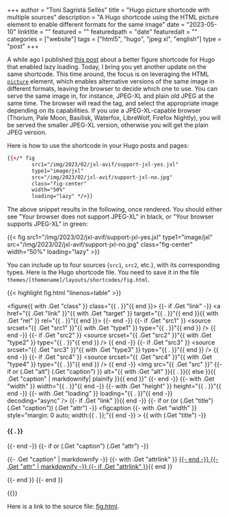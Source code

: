 +++
author = "Toni Sagristà Sellés"
title = "Hugo picture shortcode with multiple sources"
description = "A Hugo shortcode using the HTML picture element to enable different formats for the same image"
date = "2023-05-10"
linktitle = ""
featured = ""
featuredpath = "date"
featuredalt = ""
categories = ["website"]
tags = ["html5", "hugo", "jpeg xl", "english"]
type = "post"
+++

A while ago I published [this post](/blog/2021/lazy-image-load-hugo) about a better figure shortcode for Hugo that enabled lazy loading. Today, I bring you yet another update on the same shortcode. This time around, the focus is on leveraging the HTML [`picture`](https://developer.mozilla.org/en-US/docs/Web/HTML/Element/picture) element, which enables alternative versions of the same image in different formats, leaving the browser to decide which one to use. You can serve the same image in, for instance, JPEG-XL and plain old JPEG at the same time. The browser will read the tag, and select the appropriate image depending on its capabilities. If you use a JPEG-XL-capable browser (Thorium, Pale Moon, Basilisk, Waterfox, LibreWolf, Firefox Nightly), you will be served the smaller JPEG-XL version, otherwise you will get the plain JPEG version.

Here is how to use the shortcode in your Hugo posts and pages:

```html
{{</* fig 
        src1="/img/2023/02/jxl-avif/support-jxl-yes.jxl"
        type1="image/jxl" 
        src="/img/2023/02/jxl-avif/support-jxl-no.jpg" 
        class="fig-center" 
        width="50%" 
        loading="lazy" */>}}
```

The above snippet results in the following, once rendered. You should either see "Your browser does not support JPEG-XL" in black, or "Your browser supports JPEG-XL" in green:

{{< fig src1="/img/2023/02/jxl-avif/support-jxl-yes.jxl" type1="image/jxl" src="/img/2023/02/jxl-avif/support-jxl-no.jpg" class="fig-center" width="50%" loading="lazy" >}}

You can include up to four sources (``src1``, ``src2``, etc.), with its corresponding types. Here is the Hugo shortcode file. You need to save it in the file ``themes/[themename]/layouts/shortcodes/fig.html``.

{{< highlight fig.html "linenos=table" >}}
<!-- 
    Same as Hugo's base 'figure' shortcode with the image loading attribute.
    This enables lazy loading of images. Additionally, this uses the 'picture'
    tag to enable multiple versions of the same image with different formats.
    The browser selects the image with the first supported format.

    Attributes:
    - src      - path to default source image
    - width    - width img attribute
    - height   - height img attribute
    - loading  - loading img attribute
    - title    - description/caption
    - src1     - alternative source (1)
    - type1    - type of src1
    - src2     - alternative source (2)
    - type2    - type of src2
    - src3     - alternative source (3)
    - type3    - type of src3
    - src4     - alternative source (4)
    - type4    - type of src4
-->
<figure{{ with .Get "class" }} class="{{ . }}"{{ end }}>
    {{- if .Get "link" -}}
        <a href="{{ .Get "link" }}"{{ with .Get "target" }} target="{{ . }}"{{ end }}{{ with .Get "rel" }} rel="{{ . }}"{{ end }}>
    {{- end -}}
    <picture>
      {{- if .Get "src1" }}
      <source srcset="{{ .Get "src1" }}"{{ with .Get "type1" }} type="{{ . }}"{{ end }} />
      {{ end -}}
      {{- if .Get "src2" }}
      <source srcset="{{ .Get "src2" }}"{{ with .Get "type2" }} type="{{ . }}"{{ end }} />
      {{ end -}}
      {{- if .Get "src3" }}
      <source srcset="{{ .Get "src3" }}"{{ with .Get "type3" }} type="{{ . }}"{{ end }} />
      {{ end -}}
      {{- if .Get "src4" }}
      <source srcset="{{ .Get "src4" }}"{{ with .Get "type4" }} type="{{ . }}"{{ end }} />
      {{ end -}}
      <img src="{{ .Get "src" }}"
         {{- if or (.Get "alt") (.Get "caption") }}
         alt="{{ with .Get "alt" }}{{ . }}{{ else }}{{ .Get "caption" | markdownify| plainify }}{{ end }}"
         {{- end -}}
         {{- with .Get "width" }} width="{{ . }}"{{ end -}}
         {{- with .Get "height" }} height="{{ . }}"{{ end -}}
         {{- with .Get "loading" }} loading="{{ . }}"{{ end -}}
         decoding="async" />
    </picture>
    {{- if .Get "link" }}</a>{{ end -}}
    {{- if or (or (.Get "title") (.Get "caption")) (.Get "attr") -}}
        <figcaption
         {{- with .Get "width" }} style="margin: 0 auto; width:{{ . }};"{{ end -}}
            >
            {{ with (.Get "title") -}}
                <h4>{{ . }}</h4>
            {{- end -}}
            {{- if or (.Get "caption") (.Get "attr") -}}<p class="fig-attribution">
                {{- .Get "caption" | markdownify -}}
                {{- with .Get "attrlink" }}
                    <a href="{{ . }}">
                {{- end -}}
                {{- .Get "attr" | markdownify -}}
                {{- if .Get "attrlink" }}</a>{{ end }}</p>
            {{- end }}
        </figcaption>
    {{- end }}
</figure>
{{</ highlight >}}

Here is a link to the source file: [fig.html](https://codeberg.org/langurmonkey/website-source/src/branch/master/themes/langurmonkey/layouts/shortcodes/fig.html).
